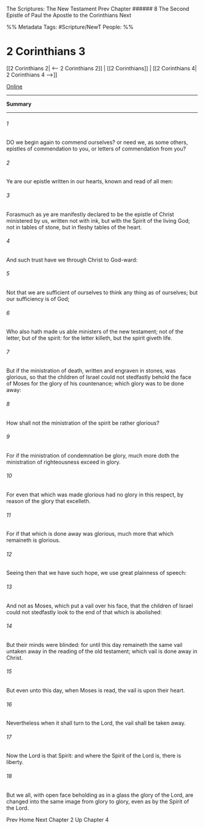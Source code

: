 The Scriptures: The New Testament
Prev
Chapter ###### 8
The Second Epistle of Paul the Apostle to the Corinthians
Next

%% Metadata
Tags: #Scripture/NewT
People: 
%%
# 2 Corinthians 3
[[2 Corinthians 2| <-- 2 Corinthians 2]] | [[2 Corinthians]] | [[2 Corinthians 4| 2 Corinthians 4 -->]]

[Online](https://churchofjesuschrist.org/study/scriptures/nt/2-cor/3?lang=eng)

---
__Summary__



---
###### 1
DO we begin again to commend ourselves? or need we, as some others, epistles of commendation to you, or letters of commendation from you?
###### 2
Ye are our epistle written in our hearts, known and read of all men:
###### 3
Forasmuch as ye are manifestly declared to be the epistle of Christ ministered by us, written not with ink, but with the Spirit of the living God; not in tables of stone, but in fleshy tables of the heart.
###### 4
And such trust have we through Christ to God-ward:
###### 5
Not that we are sufficient of ourselves to think any thing as of ourselves; but our sufficiency is of God;
###### 6
Who also hath made us able ministers of the new testament; not of the letter, but of the spirit: for the letter killeth, but the spirit giveth life.
###### 7
But if the ministration of death, written and engraven in stones, was glorious, so that the children of Israel could not stedfastly behold the face of Moses for the glory of his countenance; which glory was to be done away:
###### 8
How shall not the ministration of the spirit be rather glorious?
###### 9
For if the ministration of condemnation be glory, much more doth the ministration of righteousness exceed in glory.
###### 10
For even that which was made glorious had no glory in this respect, by reason of the glory that excelleth.
###### 11
For if that which is done away was glorious, much more that which remaineth is glorious.
###### 12
Seeing then that we have such hope, we use great plainness of speech:
###### 13
And not as Moses, which put a vail over his face, that the children of Israel could not stedfastly look to the end of that which is abolished:
###### 14
But their minds were blinded: for until this day remaineth the same vail untaken away in the reading of the old testament; which vail is done away in Christ.
###### 15
But even unto this day, when Moses is read, the vail is upon their heart.
###### 16
Nevertheless when it shall turn to the Lord, the vail shall be taken away.
###### 17
Now the Lord is that Spirit: and where the Spirit of the Lord is, there is liberty.
###### 18
But we all, with open face beholding as in a glass the glory of the Lord, are changed into the same image from glory to glory, even as by the Spirit of the Lord.

Prev
Home
Next
Chapter 2
Up
Chapter 4



